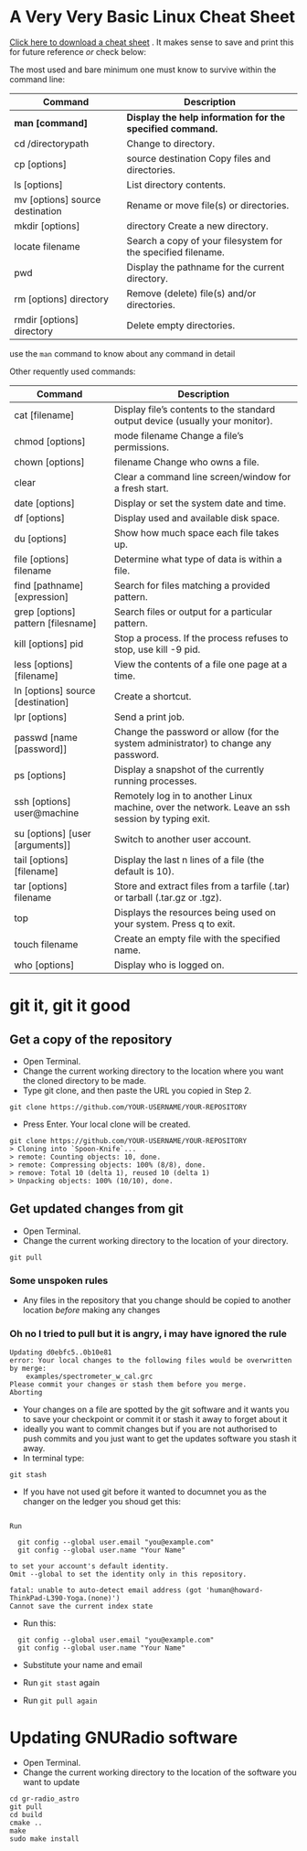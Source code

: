 # A Very Very Basic Linux Cheat Sheet

[Click here to download a cheat sheet](https://files.fosswire.com/2007/08/fwunixref.pdf) . It makes sense to save and print this for future reference *or* check below:

The most used and bare minimum one must know to survive within the command line:

| Command 	| Description |
|-----------|-------------|
|**man [command]** |	**Display the help information for the specified command.** |
|cd /directorypath |	Change to directory.|
|cp [options] | source destination 	Copy files and directories. |
|ls [options] |	List directory contents. |
|mv [options] source destination |	Rename or move file(s) or directories. |
|mkdir [options] | directory 	Create a new directory. |
|locate filename |	Search a copy of your filesystem for the specified filename. |
|pwd |	Display the pathname for the current directory. |
|rm [options] directory |	Remove (delete) file(s) and/or directories. |
|rmdir [options] directory |	Delete empty directories. |

use the ``man`` command to know about any command in detail

Other requently used commands:

| Command 	| Description |
|-----------|-------------|
|cat [filename] |	Display file’s contents to the standard output device (usually your monitor).|
|chmod [options] |mode filename 	Change a file’s permissions.|
|chown [options] |filename 	Change who owns a file.|
|clear |	Clear a command line screen/window for a fresh start. |
|date [options] |	Display or set the system date and time. |
|df [options] |	Display used and available disk space. |
|du [options] |	Show how much space each file takes up. |
|file [options] filename |	Determine what type of data is within a file. |
|find [pathname] [expression] |	Search for files matching a provided pattern. |
|grep [options] pattern [filesname] |	Search files or output for a particular pattern. |
|kill [options] pid |	Stop a process. If the process refuses to stop, use kill -9 pid. |
|less [options] [filename] |	View the contents of a file one page at a time. |
|ln [options] source [destination] |	Create a shortcut. |
|lpr [options] |	Send a print job. |
|passwd [name [password]] |	Change the password or allow (for the system administrator) to change any password. |
|ps [options] |	Display a snapshot of the currently running processes. |
|ssh [options] user@machine |	Remotely log in to another Linux machine, over the network. Leave an ssh session by typing exit. |
|su [options] [user [arguments]] |	Switch to another user account. |
|tail [options] [filename] |	Display the last n lines of a file (the default is 10). |
|tar [options] filename |	Store and extract files from a tarfile (.tar) or tarball (.tar.gz or .tgz). |
|top |	Displays the resources being used on your system. Press q to exit. |
|touch filename |	Create an empty file with the specified name. |
|who [options] |	Display who is logged on. |


# git it, git it good

## Get a copy of the repository 

- Open Terminal.
- Change the current working directory to the location where you want the cloned directory to be made.
- Type git clone, and then paste the URL you copied in Step 2.

```
git clone https://github.com/YOUR-USERNAME/YOUR-REPOSITORY
```

- Press Enter. Your local clone will be created.

```
git clone https://github.com/YOUR-USERNAME/YOUR-REPOSITORY
> Cloning into `Spoon-Knife`...
> remote: Counting objects: 10, done.
> remote: Compressing objects: 100% (8/8), done.
> remove: Total 10 (delta 1), reused 10 (delta 1)
> Unpacking objects: 100% (10/10), done.
```

## Get updated changes from git

- Open Terminal.
- Change the current working directory to the location of your directory.

```
git pull
```

### Some unspoken rules

- Any files in the repository that you change should be copied to another location *before* making any changes

### Oh no I tried to pull but it is angry, i may have ignored the rule

```
Updating d0ebfc5..0b10e81
error: Your local changes to the following files would be overwritten by merge:
	examples/spectrometer_w_cal.grc
Please commit your changes or stash them before you merge.
Aborting
```

- Your changes on a file are spotted by the git software and it wants you to save your checkpoint or commit it or stash it away to forget about it
- ideally you want to commit changes but if you are not authorised to push commits and you just want to get the updates software you stash it away.
- In terminal type:

```
git stash
```

- If you have not used git before it wanted to documnet you as the changer on the ledger you shoud get this:

```*** Please tell me who you are.

Run

  git config --global user.email "you@example.com"
  git config --global user.name "Your Name"

to set your account's default identity.
Omit --global to set the identity only in this repository.

fatal: unable to auto-detect email address (got 'human@howard-ThinkPad-L390-Yoga.(none)')
Cannot save the current index state

```

- Run this:
```
  git config --global user.email "you@example.com"
  git config --global user.name "Your Name"
```
- Substitute your name and email

- Run ``` git stast ``` again
- Run ``` git pull again ```


# Updating GNURadio software

- Open Terminal.
- Change the current working directory to the location of the software you want to update
```
cd gr-radio_astro
git pull
cd build
cmake ..
make
sudo make install
```





